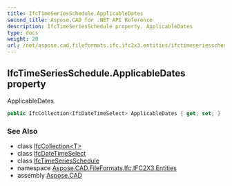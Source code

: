 ```yaml
---
title: IfcTimeSeriesSchedule.ApplicableDates
second_title: Aspose.CAD for .NET API Reference
description: IfcTimeSeriesSchedule property. ApplicableDates
type: docs
weight: 20
url: /net/aspose.cad.fileformats.ifc.ifc2x3.entities/ifctimeseriesschedule/applicabledates/
---
```

## IfcTimeSeriesSchedule.ApplicableDates property

ApplicableDates

```csharp
public IfcCollection<IfcDateTimeSelect> ApplicableDates { get; set; }
```

### See Also

* class [IfcCollection&lt;T&gt;](../../../aspose.cad.fileformats.ifc/ifccollection-1/)
* class [IfcDateTimeSelect](../../../aspose.cad.fileformats.ifc.ifc2x3.types/ifcdatetimeselect/)
* class [IfcTimeSeriesSchedule](../)
* namespace [Aspose.CAD.FileFormats.Ifc.IFC2X3.Entities](../../ifctimeseriesschedule/)
* assembly [Aspose.CAD](../../../)


